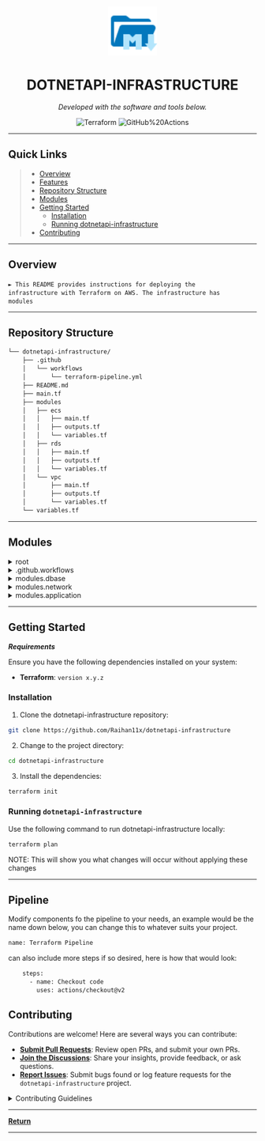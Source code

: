 <p align="center">
  <img src="https://raw.githubusercontent.com/PKief/vscode-material-icon-theme/ec559a9f6bfd399b82bb44393651661b08aaf7ba/icons/folder-markdown-open.svg" width="100" />
</p>
<p align="center">
    <h1 align="center">DOTNETAPI-INFRASTRUCTURE</h1>
</p>
<p align="center">
		<em>Developed with the software and tools below.</em>
</p>
<p align="center">
	<img src="https://img.shields.io/badge/Terraform-7B42BC.svg?style=flat&logo=Terraform&logoColor=white" alt="Terraform">
	<img src="https://img.shields.io/badge/GitHub%20Actions-2088FF.svg?style=flat&logo=GitHub-Actions&logoColor=white" alt="GitHub%20Actions">
</p>
<hr>

##  Quick Links

> - [ Overview](#-overview)
> - [ Features](#-features)
> - [ Repository Structure](#-repository-structure)
> - [ Modules](#-modules)
> - [ Getting Started](#-getting-started)
>   - [ Installation](#-installation)
>   - [Running dotnetapi-infrastructure](#-running-dotnetapi-infrastructure)
> - [ Contributing](#-contributing)

---

##  Overview

<code>► This README provides instructions for deploying the infrastructure with Terraform on AWS. The infrastructure has modules</code>

---

##  Repository Structure

```sh
└── dotnetapi-infrastructure/
    ├── .github
    │   └── workflows
    │       └── terraform-pipeline.yml
    ├── README.md
    ├── main.tf
    ├── modules
    │   ├── ecs
    │   │   ├── main.tf
    │   │   ├── outputs.tf
    │   │   └── variables.tf
    │   ├── rds
    │   │   ├── main.tf
    │   │   ├── outputs.tf
    │   │   └── variables.tf
    │   └── vpc
    │       ├── main.tf
    │       ├── outputs.tf
    │       └── variables.tf
    └── variables.tf
```

---

##  Modules

<details closed><summary>root</summary>

| File                                                                                           | Summary                         |
| ---                                                                                            | ---                             |
| [main.tf](https://github.com/Raihan11x/dotnetapi-infrastructure/blob/master/main.tf)           | <code>► Variables</code> |
| [variables.tf](https://github.com/Raihan11x/dotnetapi-infrastructure/blob/master/variables.tf) | <code>► Main Configuration</code> |

</details>

<details closed><summary>.github.workflows</summary>

| File                                                                                                                                 | Summary                         |
| ---                                                                                                                                  | ---                             |
| [terraform-pipeline.yml](https://github.com/Raihan11x/dotnetapi-infrastructure/blob/master/.github/workflows/terraform-pipeline.yml) | <code>► Pipeline</code> |

</details>

<details closed><summary>modules.dbase</summary>

| File                                                                                                         | Summary                         |
| ---                                                                                                          | ---                             |
| [outputs.tf](https://github.com/Raihan11x/dotnetapi-infrastructure/blob/master/modules/dbase/outputs.tf)     | <code>► Database Modules Outputs</code> |
| [main.tf](https://github.com/Raihan11x/dotnetapi-infrastructure/blob/master/modules/dbase/main.tf)           | <code>► Database Modules Main</code> |
| [variables.tf](https://github.com/Raihan11x/dotnetapi-infrastructure/blob/master/modules/dbase/variables.tf) | <code>► Database Modules Variables</code> |

</details>

<details closed><summary>modules.network</summary>

| File                                                                                                           | Summary                         |
| ---                                                                                                            | ---                             |
| [outputs.tf](https://github.com/Raihan11x/dotnetapi-infrastructure/blob/master/modules/network/outputs.tf)     | <code>► Network Modules Outputs</code> |
| [main.tf](https://github.com/Raihan11x/dotnetapi-infrastructure/blob/master/modules/network/main.tf)           | <code>► Network Modules Main</code> |
| [variables.tf](https://github.com/Raihan11x/dotnetapi-infrastructure/blob/master/modules/network/variables.tf) | <code>► Network Modules Variables</code> |

</details>

<details closed><summary>modules.application</summary>

| File                                                                                                               | Summary                         |
| ---                                                                                                                | ---                             |
| [outputs.tf](https://github.com/Raihan11x/dotnetapi-infrastructure/blob/master/modules/application/outputs.tf)     | <code>► Application Module Outputs</code> |
| [main.tf](https://github.com/Raihan11x/dotnetapi-infrastructure/blob/master/modules/application/main.tf)           | <code>► Application Module Main</code> |
| [variables.tf](https://github.com/Raihan11x/dotnetapi-infrastructure/blob/master/modules/application/variables.tf) | <code>► Application Module Variables</code> |

</details>

---

##  Getting Started

***Requirements***

Ensure you have the following dependencies installed on your system:

* **Terraform**: `version x.y.z`

###  Installation

1. Clone the dotnetapi-infrastructure repository:

```sh
git clone https://github.com/Raihan11x/dotnetapi-infrastructure
```

2. Change to the project directory:

```sh
cd dotnetapi-infrastructure
```

3. Install the dependencies:

```sh
terraform init
```

###  Running `dotnetapi-infrastructure`

Use the following command to run dotnetapi-infrastructure locally:

```sh
terraform plan
```

NOTE: This will show you what changes will occur without applying these changes

---

## Pipeline

Modify components fo the pipeline to your needs, an example would be the name down below, you can change this to whatever suits your project.

```sh
name: Terraform Pipeline
```
can also include more steps if so desired, here is how that would look:

```sh
    steps:
      - name: Checkout code
        uses: actions/checkout@v2
```

##  Contributing

Contributions are welcome! Here are several ways you can contribute:

- **[Submit Pull Requests](https://github.com/Raihan11x/dotnetapi-infrastructure/blob/main/CONTRIBUTING.md)**: Review open PRs, and submit your own PRs.
- **[Join the Discussions](https://github.com/Raihan11x/dotnetapi-infrastructure/discussions)**: Share your insights, provide feedback, or ask questions.
- **[Report Issues](https://github.com/Raihan11x/dotnetapi-infrastructure/issues)**: Submit bugs found or log feature requests for the `dotnetapi-infrastructure` project.

<details closed>
    <summary>Contributing Guidelines</summary>

1. **Fork the Repository**: Start by forking the project repository to your github account.
2. **Clone Locally**: Clone the forked repository to your local machine using a git client.
   ```sh
   git clone https://github.com/Raihan11x/dotnetapi-infrastructure
   ```
3. **Create a New Branch**: Always work on a new branch, giving it a descriptive name.
   ```sh
   git checkout -b new-feature-x
   ```
4. **Make Your Changes**: Develop and test your changes locally.
5. **Commit Your Changes**: Commit with a clear message describing your updates.
   ```sh
   git commit -m 'Implemented new feature x.'
   ```
6. **Push to GitHub**: Push the changes to your forked repository.
   ```sh
   git push origin new-feature-x
   ```
7. **Submit a Pull Request**: Create a PR against the original project repository. Clearly describe the changes and their motivations.

Once your PR is reviewed and approved, it will be merged into the main branch.

</details>

---

[**Return**](#-quick-links)

---